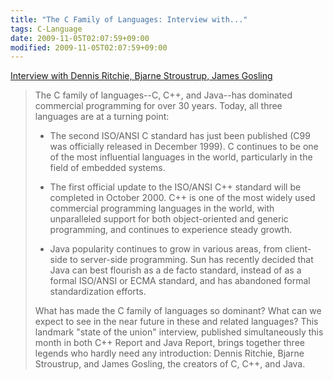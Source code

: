 ```yaml
---
title: "The C Family of Languages: Interview with..."
tags: C-Language
date: 2009-11-05T02:07:59+09:00
modified: 2009-11-05T02:07:59+09:00
---
```

[Interview with Dennis Ritchie, Bjarne Stroustrup, James Gosling](http://www.gotw.ca/publications/c_family_interview.htm)

> The C family of languages--C, C++, and Java--has dominated commercial programming for over 30 years. Today, all three languages are at a turning point:  
>   
> - The second ISO/ANSI C standard has just been published (C99 was officially released in December 1999). C continues to be one of the most influential languages in the world, particularly in the field of embedded systems.  
>   
> - The first official update to the ISO/ANSI C++ standard will be completed in October 2000. C++ is one of the most widely used commercial programming languages in the world, with unparalleled support for both object-oriented and generic programming, and continues to experience steady growth.  
>   
> - Java popularity continues to grow in various areas, from client-side to server-side programming. Sun has recently decided that Java can best flourish as a de facto standard, instead of as a formal ISO/ANSI or ECMA standard, and has abandoned formal standardization efforts.  
>   
> What has made the C family of languages so dominant? What can we expect to see in the near future in these and related languages? This landmark "state of the union" interview, published simultaneously this month in both C++ Report and Java Report, brings together three legends who hardly need any introduction: Dennis Ritchie, Bjarne Stroustrup, and James Gosling, the creators of C, C++, and Java.
